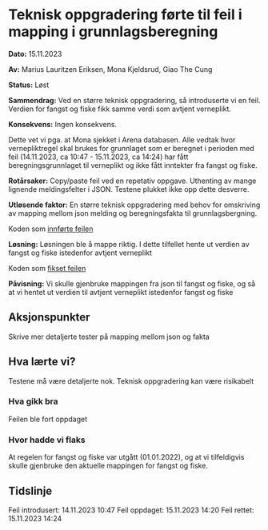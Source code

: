# Teknisk oppgradering førte til feil i mapping i grunnlagsberegning

**Dato:** 15.11.2023

**Av:**
Marius Lauritzen Eriksen, Mona Kjeldsrud, Giao The Cung

**Status:** Løst

**Sammendrag:**
Ved en større teknisk oppgradering, så introduserte vi en feil. Verdien for fangst og fiske fikk samme verdi som avtjent
verneplikt.

**Konsekvens:**
Ingen konsekvens.

Dette vet vi pga. at Mona sjekket i Arena databasen. Alle vedtak hvor vernepliktregel skal brukes for grunnlaget som er
beregnet i perioden med feil
(14.11.2023, ca 10:47 - 15.11.2023, ca 14:24) har fått beregningsgrunnlaget til verneplikt og ikke fått inntekter fra
fangst og fiske.

**Rotårsaker:**
Copy/paste feil ved en repetativ oppgave. Uthenting av mange lignende meldingsfelter i JSON. Testene plukket ikke opp
dette desverre.

**Utløsende faktor:**
En større teknisk oppgradering med behov for omskriving av mapping mellom json melding og beregningsfakta til
grunnlagsbergning.

Koden som [innførte feilen](https://github.com/navikt/dp-regel-grunnlag/commit/48f9f9c954ef8ebd4e2b11b0f839b946c5d3dadf)

**Løsning:**
Løsningen ble å mappe riktig. I dette tilfellet hente ut verdien av fangst og fiske istedenfor avtjent verneplikt

Koden som [fikset feilen](https://github.com/navikt/dp-regel-grunnlag/commit/6a06134a86663a397a40a96661fb3edb1b886f6a)

**Påvisning:**
Vi skulle gjenbruke mappingen fra json til fangst og fiske, og så at vi hentet ut verdien til avtjent verneplikt
istedenfor fangst og fiske

## Aksjonspunkter
Skrive mer detaljerte tester på mapping mellom json og fakta

## Hva lærte vi?
Testene må være detaljerte nok. Teknisk oppgradering kan være risikabelt

### Hva gikk bra

Feilen ble fort oppdaget


### Hvor hadde vi flaks

At regelen for fangst og fiske var utgått (01.01.2022), og at vi tilfeldigvis skulle gjenbruke den aktuelle mappingen
for fangst og fiske.

## Tidslinje

Feil introdusert: 14.11.2023 10:47
Feil oppdaget: 15.11.2023 14:20
Feil rettet: 15.11.2023 14:24
